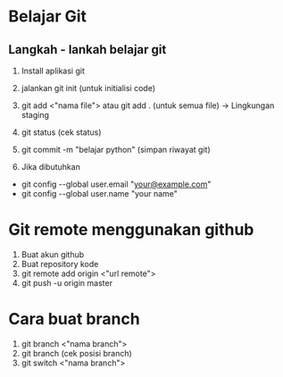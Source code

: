 # Belajar Git
## Langkah - lankah belajar git

1. Install aplikasi git
2. jalankan git init (untuk initialisi code)
3. git add <"nama file"> atau git add . (untuk semua file) -> Lingkungan staging
4. git status (cek status)
5. git commit -m "belajar python" (simpan riwayat git)

6. Jika dibutuhkan
 - git config --global user.email "your@example.com"
 - git config --global user.name "your name"

# Git remote menggunakan github

1. Buat akun github
2. Buat repository kode
3. git remote add origin <"url remote">
4. git push -u origin master

# Cara buat branch
1. git branch <"nama branch">
2. git branch (cek posisi branch)
3. git switch <"nama branch">